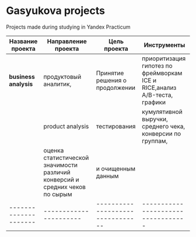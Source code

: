 # Gasyukova projects
 Projects made during studying in Yandex Practicum
 
**Название проекта** | Направление проекта  | Цель проекта                   | Инструменты 
---------------------|--------------------- |--------------------------------|----------------------------------
**business analysis**|продуктовый аналитик, | Принятие решения о продолжении | приоритизация гипотез по фреймворкам ICE и RICE,анализ A/B-теста, графики  
                     |product analysis      |тестирования                    | кумулятивной выручки, среднего чека, конверсии по группам,
                                                                             | оценка статистической значимости различий конверсий и средних чеков по сырым                                                                              | и очищенным данным
                                                                             ---------------------|----------------------|--------------------------------|----------------------------------
